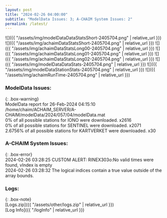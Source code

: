 ```yaml
---
layout: post
title: "2024-02-26 04:00:00"
subtitle: "ModelData Issues: 3; A-CHAIM System Issues: 2"
permalink: /latest/
---
```


![]({{ "/assets/img/modelDataDataStatsShort-2405704.png" | relative_url }})
![]({{ "/assets/img/achaimDataStatsShort-2405704.png" | relative_url }})
![]({{ "/assets/img/achaimDataStatsLong00-2405704.png" | relative_url }})
![]({{ "/assets/img/achaimDataStatsLong01-2405704.png" | relative_url }})
![]({{ "/assets/img/achaimDataStatsLong02-2405704.png" | relative_url }})
![]({{ "/assets/img/modelDataDataStats-2405704.png" | relative_url }})
![]({{ "/assets/img/modelDataStationStats-2405704.png" | relative_url }})
![]({{ "/assets/img/achaimRunTime-2405704.png" | relative_url }})


### ModelData Issues:  
  
{: .box-warning}  
 ModelData report for 26-Feb-2024 04:15:10   
 /home/chaim/ACHAIM_SERVER/A-CHAIM/modelData/2024/057/04/modelData.mat   
 0% of all possible stations for IONO were downloaded. x2616   
 0% of all possible stations for SENTINEL were downloaded. x2071   
 2.6756% of all possible stations for KARTVERKET were downloaded. x30   
  
### A-CHAIM System Issues:  
  
{: .box-error}  
2024-02-26 03:28:25 CUSTOM ALERT: RINEX303o:No valid times were found, vIndex is empty  
2024-02-26 03:28:32 The logical indices contain a true value outside of the array bounds.  

### Logs:  
  
{: .box-note}  
[Logs.zip]({{ "/assets/other/logs.zip" | relative_url }})  
[Log Info]({{ "/logInfo" | relative_url }})  
